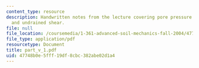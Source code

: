 ```yaml
---
content_type: resource
description: Handwritten notes from the lecture covering pore pressure parameters
  and undrained shear.
file: null
file_location: /coursemedia/1-361-advanced-soil-mechanics-fall-2004/47748b0e5fff19df8cbc382abe02d1a4_part_v_1.pdf
file_type: application/pdf
resourcetype: Document
title: part_v_1.pdf
uid: 47748b0e-5fff-19df-8cbc-382abe02d1a4
---
```

